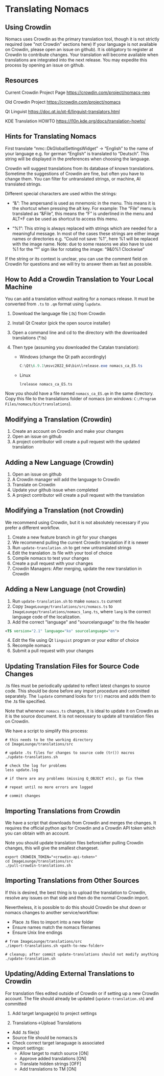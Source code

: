 # Translating Nomacs

## Using Crowdin

Nomacs uses Crowdin as the primary translation tool, though it is not strictly required (see "not Crowdin" sections here)
If your language is not available on Crowdin, please open an issue on github).
It is obligatory to register at Crowdin to contribute changes.
Your translation will become available when translations are integrated into the next release.
You may expedite this process by opening an issue on github.

## Resources

Current Crowdin Project Page
https://crowdin.com/project/nomacs-neo

Old Crowdin Project
https://crowdin.com/project/nomacs

Qt Linguist
https://doc.qt.io/qt-6/linguist-translators.html

KDE Translation HOWTO
https://l10n.kde.org/docs/translation-howto/

## Hints for Translating Nomacs

First translate “nmc::DkGlobalSettingsWidget” -> “English” to the name of your language
e.g. for german “English” is translated to “Deutsch”.
This string will be displayed in the preferences when choosing the language.

Crowdin will suggest translations from its database of known translations.
Sometime the suggestions of Crowdin are fine, but often you have to change them.
You can filter for untranslated strings, or machine, AI translated strings.

Different special characters are used within the strings:

- “&”: The ampersand is used as mnemonic in the menu.
       This means it is the shortcut when pressing the alt key.
       For example: The “File” menu is translated as “&File”,
       this means the “F” is underlined in the menu and ALT+F can be used as shortcut to access this menu.

- “%1”: This string is always replaced with strings which are needed for a meaningful message.
        In most of the cases these strings are either image names or directories
        e.g. “Could not save: %1″, here %1 will be replaced with the image name.
        Note: due to some reasons we also have to use %1 for the “°” sign like for rotating the image: “9&0%1 Clockwise”

If the string or its context is unclear,
you can use the comment field on Crowdin for questions
and we will try to answer them as fast as possible.

## How to Add a Crowdin Translation to Your Local Machine

You can add a translation without waiting for a nomacs release.
It must be converted from `.ts` to `.qm` format using `lupdate`.

1. Download the language file (.ts) from Crowdin
2. Install Qt Creator (pick the open source installer)
3. Open a command line and cd to the directory with the downloaded translations (*.ts)
4. Then type (assuming you downloaded the Catalan translation):

    - Windows (change the Qt path accordingly)

        ```powershell
        C:\Qt\6.9.1\msvc2022_64\bin\lrelease.exe nomacs_ca_ES.ts
        ```

    - Linux

        ```shell
        lrelease nomacs_ca_ES.ts
        ```

Now you should have a file named `nomacs_ca_ES.qm` in the same directory.
Copy this file to the translations folder of nomacs (on windows: `C:/Program Files/nomacs/bin/translations`).

## Modifying a Translation (Crowdin)

1. Create an account on Crowdin and make your changes
2. Open an issue on github
3. A project contributor will create a pull request with the updated translation

## Adding a New Language (Crowdin)

1. Open an issue on github
2. A Crowdin manager will add the language to Crowdin
3. Translate on Crowdin
4. Update your github issue when completed
5. A project contributor will create a pull request with the translation 

## Modifying a Translation (not Crowdin)

We recommend using Crowdin, but it is not absolutely necessary if you prefer a different workflow.

1. Create a new feature branch in git for your changes
2. We recommend pulling the current Crowdin translation if it is newer
3. Run `update-translation.sh` to get new untranslated strings
4. Edit the translation .ts file with your tool of choice
5. Compile nomacs to test your changes
6. Create a pull request with your changes
7. Crowdin Managers: After merging, update the new translation in Crowdin

## Adding a New Language (not Crowdin)

1. Run `update-translation.sh` to make `nomacs.ts` current
2. Copy `ImageLounge/translations/src/nomacs.ts` 
  to `ImageLounge/translations/nomacs_lang.ts`,
  where `lang` is the correct language code of the localization.
3. Add the correct "language" and "sourcelanguage" to the file header
```xml
<TS version="2.1" language="ko" sourcelanguage="en">
```
4. Edit the file using Qt `linguist` program or your editor of choice
5. Recompile nomacs
6. Submit a pull request with your changes

## Updating Translation Files for Source Code Changes

.ts files must be periodically updated to reflect latest changes to source code.
This should be done before any import procedure and committed separately.
The `lupdate` command looks for `tr()` macros and adds them to the .ts file specified.

Note that whenever `nomacs.ts` changes, it is ideal to update it on Crowdin as it
is the source document. It is not necessary to update all translation files on Crowdin.

We have a script to simplify this process:
```
# this needs to be the working directory
cd ImageLounge/translations/src

# update .ts files for changes to source code (tr()) macros
./update-translations.sh

# check the log for problems
less update.log

# if there are any problems (missing Q_OBJECT etc), go fix them

# repeat until no more errors are logged

# commit changes
```

## Importing Translations from Crowdin

We have a script that downloads from Crowdin and merges
the changes. It requires the official python api for Crowdin
and a Crowdin API token which you can obtain with an account.

Note you should update translation files before/after pulling Crowdin changes,
this will give the smallest changeset.

```
export CROWDIN_TOKEN="<crowdin-api-token>"
cd ImageLounge/translations/src
./pull-crowdin-translations.sh
```

## Importing Translations from Other Sources

If this is desired, the best thing is to upload the translation
to Crowdin, resolve any issues on that side and then do the normal
Crowdin import.

Nevertheless, it is possible to do this should Crowdin be shut down
or nomacs changes to another service/workflow:

- Place .ts files to import into a new folder
- Ensure names match the nomacs filenames
- Ensure Unix line endings

```
# from ImageLounge/translations/src
./import-translations.sh <path-to-new-folder>

# cleanup; after commit update-translations should not modify anything
./update-translation.sh
```

## Updating/Adding External Translations to Crowdin

For translation files edited outside of Crowdin or if setting up a new Crowdin
account. The file should already be updated (`update-translation.sh`) and committed

1. Add target language(s) to project settings

2. Translations->Upload Translations

- Add .ts file(s)
- Source file should be nomacs.ts
- Check correct target lanaguage is associated
- Import settings:
  + Allow target to match source [ON]
  + Approve added translations [ON]
  + Translate hidden strings [OFF]
  + Add translations to TM [ON]
